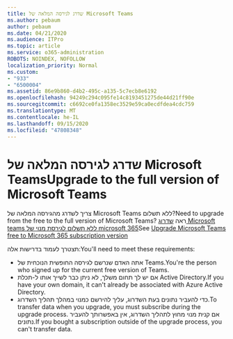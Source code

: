 ```yaml
---
title: שדרג לגירסה המלאה של Microsoft Teams
ms.author: pebaum
author: pebaum
ms.date: 04/21/2020
ms.audience: ITPro
ms.topic: article
ms.service: o365-administration
ROBOTS: NOINDEX, NOFOLLOW
localization_priority: Normal
ms.custom:
- "933"
- "6500004"
ms.assetid: 86e9b860-d4b2-495c-a135-5c7ecb8e6192
ms.openlocfilehash: 94249c294c095fe14c8193451275de44d21ff90e
ms.sourcegitcommit: c6692ce0fa1358ec3529e59ca0ecdfdea4cdc759
ms.translationtype: MT
ms.contentlocale: he-IL
ms.lasthandoff: 09/15/2020
ms.locfileid: "47808348"
---
```

# <a name="upgrade-to-the-full-version-of-microsoft-teams"></a><span data-ttu-id="d4033-102">שדרג לגירסה המלאה של Microsoft Teams</span><span class="sxs-lookup"><span data-stu-id="d4033-102">Upgrade to the full version of Microsoft Teams</span></span>

<span data-ttu-id="d4033-103">צריך לשדרג מהגירסה המלאה של Microsoft Teams ללא תשלום?</span><span class="sxs-lookup"><span data-stu-id="d4033-103">Need to upgrade from the free to the full version of Microsoft Teams?</span></span> <span data-ttu-id="d4033-104">ראה [שדרוג Microsoft teams ללא תשלום לגירסת מנוי של microsoft 365](https://docs.microsoft.com/microsoftteams/upgrade-freemium)</span><span class="sxs-lookup"><span data-stu-id="d4033-104">See [Upgrade Microsoft Teams free to Microsoft 365 subscription version](https://docs.microsoft.com/microsoftteams/upgrade-freemium)</span></span>

<span data-ttu-id="d4033-105">תצטרך לעמוד בדרישות אלה:</span><span class="sxs-lookup"><span data-stu-id="d4033-105">You'll need to meet these requirements:</span></span>

- <span data-ttu-id="d4033-106">אתה האדם שנרשם לגירסה החופשית הנוכחית של Teams.</span><span class="sxs-lookup"><span data-stu-id="d4033-106">You're the person who signed up for the current free version of Teams.</span></span>
- <span data-ttu-id="d4033-107">אם יש לך תחום משלך, לא ניתן כבר לשייך אותו ל-תכלת Active Directory.</span><span class="sxs-lookup"><span data-stu-id="d4033-107">If you have your own domain, it can't already be associated with Azure Active Directory.</span></span>
- <span data-ttu-id="d4033-108">כדי להעביר נתונים בעת השדרוג, עליך להירשם כמנוי במהלך תהליך השדרוג.</span><span class="sxs-lookup"><span data-stu-id="d4033-108">To transfer data when you upgrade, you must subscribe during the upgrade process.</span></span> <span data-ttu-id="d4033-109">אם קנית מנוי מחוץ לתהליך השדרוג, אין באפשרותך להעביר נתונים.</span><span class="sxs-lookup"><span data-stu-id="d4033-109">If you bought a subscription outside of the upgrade process, you can't transfer data.</span></span>
